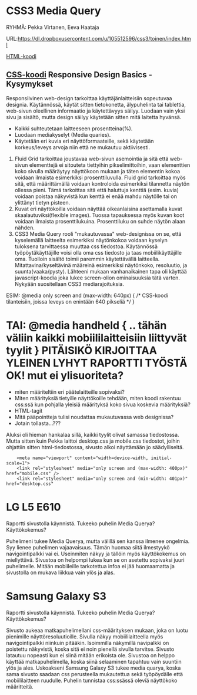 CSS3 Media Query
================
RYHMÄ: Pekka Virtanen, Eeva Haataja

URL:https://dl.dropboxusercontent.com/u/105512596/css3/toinen/index.html

[HTML-koodi](/index.html)

[CSS-koodi](/tyyli.css)
Responsive Design Basics - Kysymykset
------------------------
Responsiivinen web-design tarkoittaa käyttäjänlaitteisiin sopeutuvaa designia. Käytännössä, käytät sitten tietokonetta, älypuhelinta tai tablettia, web-sivun oleellinen informaatio ja käytettävyys säilyy. Luodaan vain yksi sivu ja sisältö, mutta design säilyy käytetään sitten mitä laitetta hyvänsä.
* Kaikki suhteutetaan laitteeseen prosentteina(%).
* Luodaan mediakyselyt (Media quaries).
* Käytetään eri kuvia eri näyttöformaateille, sekä käytetään korkeus/leveys arvoja niin että ne mukautuu aktiivisesti.

1. Fluid Grid tarkoittaa joustavaa web-sivun asemointia ja sitä että web-sivun elementtejä ei sitouteta tiettyihin pikselimittoihin, vaan elementtien koko sivulla määräytyy näyttökoon mukaan ja täten elementin kokoa voidaan ilmaista esimerkiksi prosenttiluvulla. Fluid grid tarkoittaa myös sitä, että määrittämällä voidaan kontroloida esimerkiksi tilannetta näytön ollessa pieni. Tämä tarkoittaa sitä että haluttuja kenttiä (esim. kuvia) voidaan poistaa näkyvistä kun kenttä ei enää mahdu näytölle tai on ylittänyt tietyn pisteen.
2. Kuvat eri näyttökoilla voidaan näyttää oikeanlaisina asettamalla kuvat skaalautuviksi(flexible images). Tuossa tapauksessa myös kuvan koot voidaan ilmaista prosenttilukuina. Prosenttiluku on suhde näytön alaan nähden.
3. CSS3 Media Query rooli "mukautuvassa" web-designissa on se, että kyselemällä laitteelta esimerkiksi näytönkokoa voidaan kyselyn tuloksena tarvittaessa muuttaa css tiedostoa. Käytännössä työpöytäkäyttäjille voisi olla oma css tiedosto ja taas mobiilikäyttäjille oma. Tuolloin sisältö toimii paremmin käytettävällä laitteella. Mitattavina/kyseltävinä määreinä esimerkiksi näytönkoko, resoluutio, ja suunta(vaaka/pysty). Lähteeni mukaan vanhanaikainen tapa oli käyttää javascript-koodia joka lukee screen-olion ominaisuuksia tätä varten. Nykyään suositellaan CSS3 mediarajoituksia.

ESIM:
@media only screen and (max-width: 640px) {
/* CSS-koodi tilanteisiin, joissa leveys on enintään 640 pikseliä */
}

TAI:
@media handheld { .. tähän väliin kaikki mobiililaitteisiin liittyvät tyylit }
PITÄISIKÖ KIRJOITTAA YLEINEN LYHYT RAPORTTI TYÖSTÄ OK! mut ei ylisuoriteta?
==================================================
- miten määriteltiin eri päätelaitteille sopivaksi?
- Miten määrityksiä tietyille näyttökoille tehdään, miten koodi rakentuu css:ssä kun pohjalla yleisiä määrityksä koko sivua koskevia määrityksiä?
- HTML-tagit
- Mitä pääpointteja tulisi noudattaa mukautuvassa web designissa?
- Jotain tollasta...???
 
 Aluksi oli hieman hankalaa sillä, kaikki tyylit olivat samassa tiedostossa. Mutta sitten kuin Pekka laittoi desktop.css ja mobile.css tiedostot, joihin ohjattiin sitten html-tiedostossa, sivusto alkoi näyttämään jo säädylliseltä. 
        
        <meta name="viewport" content="width=device-width, initial-scale=1">
        <link rel="stylesheet" media="only screen and (max-width: 400px)" href="mobile.css" />
        <link rel="stylesheet" media="only screen and (min-width: 401px)" href="desktop.css"

 





LG L5 E610
==========

Raportti sivustolla käynnistä.
Tukeeko puhelin Media Querya?
Käyttökokemus?

Puhelimeni tukee Media Querya, mutta välillä sen kanssa ilmenee ongelmia. Syy lienee puhelimen vajaavaisuus. Tämän huomaa siitä ilmestyykö navigointipalkki vai ei. Useinmiten näkyy ja tällöin myös käyttökokemus on miellyttävä. Sivustoa on helpompi lukea kun se on asetettu sopivaksi juuri puhelimelle. Mitään mobiileille tarkotettua infoa ei jää huomaamatta ja sivustolla on mukava liikkua vain ylös ja alas. 

Samsung Galaxy S3
=================

Raportti sivustolla käynnistä.
Tukeeko puhelin Media Querya?
Käyttökokemus?

Sivusto aukeaa matkapuhelimellani css-määrityksen mukaan, joka on luotu pienimille näyttöresoluutioille. Sivulla näkyy mobiililaitteella myös navigointipalkki niinkuin pitääkin. Isoimmilla näkymillä navipalkki on poistettu näkyvistä, koska sitä ei noin pienellä sivulla tarvitse. Sivusto latautuu nopeasti kun ei siinä mitään erikoista ole. Sivustoa on helppo käyttää matkapuhelimella, koska siinä selaaminen tapahtuu vain suuntiin ylös ja ales. Uskoakseni Samsung Galaxy S3 tukee media quarya, koska sama sivusto saadaan css perusteella mukautettua sekä työpöydälle että mobiililaitteen ruudulle. Puhelin tunnistaa css:ssässä oleviä näyttökoko määritteitä.

